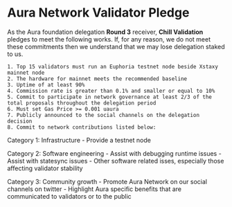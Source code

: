 # Aura Network Validator Pledge

As the Aura foundation delegation **Round 3** receiver, **Chill Validation** pledges to meet the following works. If, for any reason, we do not meet these commitments then we understand that we may lose delegation staked to us.

    1. Top 15 validators must run an Euphoria testnet node beside Xstaxy mainnet node
    2. The hardware for mainnet meets the recommended baseline    
    3. Uptime of at least 90%
    4. Commission rate is greater than 0.1% and smaller or equal to 10%
    5. Commit to participate in network governance at least 2/3 of the total proposals throughout the delegation period
    6. Must set Gas Price >= 0.001 uaura
    7. Publicly announced to the social channels on the delegation decision
    8. Commit to network contributions listed below:

Category 1: Infrastructure
    - Provide a testnet node

Category 2: Software engineering
    - Assist with debugging runtime issues
    - Assist with statesync issues
    - Other software related isses, especially those affecting validator stability

Category 3: Community growth
    - Promote Aura Network on our social channels on twitter
    - Highlight Aura specific benefits that are communicated to validators or to the public

